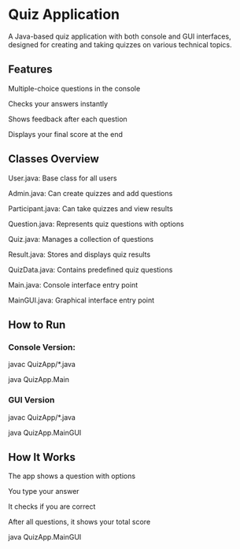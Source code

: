 # Quiz Application
A Java-based quiz application with both console and GUI interfaces, designed for creating and taking quizzes on various technical topics.

## Features

Multiple-choice questions in the console

Checks your answers instantly

Shows feedback after each question

Displays your final score at the end

## Classes Overview

User.java: Base class for all users

Admin.java: Can create quizzes and add questions

Participant.java: Can take quizzes and view results

Question.java: Represents quiz questions with options

Quiz.java: Manages a collection of questions

Result.java: Stores and displays quiz results

QuizData.java: Contains predefined quiz questions

Main.java: Console interface entry point

MainGUI.java: Graphical interface entry point

## How to Run

### Console Version: 

javac QuizApp/*.java

java QuizApp.Main

### GUI Version

javac QuizApp/*.java

java QuizApp.MainGUI

## How It Works
The app shows a question with options

You type your answer

It checks if you are correct

After all questions, it shows your total score

java QuizApp.MainGUI

